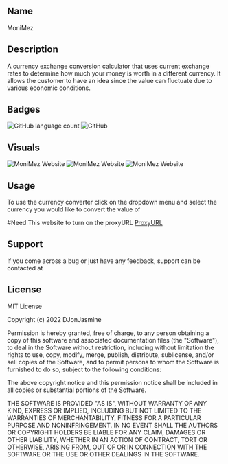 ## Name

MoniMez
## Description

A currency exchange conversion calculator that uses current exchange rates to determine how much your money is worth in a different currency. It allows the customer to have an idea since the value can fluctuate due to various economic conditions.

## Badges

<img alt="GitHub language count" src="https://img.shields.io/github/languages/count/DJonJasmine/Generate-A-Unique-Password">

<img alt="GitHub" src="https://img.shields.io/github/license/DJonJasmine/Generate-A-Unique-Password">

## Visuals

![MoniMez Website](https://github.com/ColtonWilson/MoniMez/blob/main/assets/Screenshot%202022-12-11%20180911.png)
![MoniMez Website](https://github.com/ColtonWilson/MoniMez/blob/main/assets/Screenshot%202022-12-11%20181032.png)
![MoniMez Website](https://github.com/ColtonWilson/MoniMez/blob/main/assets/Screenshot%202022-12-11%20181043.png)

## Usage

To use the currency converter click on the dropdown menu and select the currency you would like to convert the value of 

#Need This
website to turn on the proxyURL <a href="https://cors-anywhere.herokuapp.com/corsdemo">ProxyURL</a>

## Support
If you come across a bug or just have any feedback, support can be contacted at


## License

MIT License

Copyright (c) 2022 DJonJasmine

Permission is hereby granted, free of charge, to any person obtaining a copy
of this software and associated documentation files (the "Software"), to deal
in the Software without restriction, including without limitation the rights
to use, copy, modify, merge, publish, distribute, sublicense, and/or sell
copies of the Software, and to permit persons to whom the Software is
furnished to do so, subject to the following conditions:

The above copyright notice and this permission notice shall be included in all
copies or substantial portions of the Software.

THE SOFTWARE IS PROVIDED "AS IS", WITHOUT WARRANTY OF ANY KIND, EXPRESS OR
IMPLIED, INCLUDING BUT NOT LIMITED TO THE WARRANTIES OF MERCHANTABILITY,
FITNESS FOR A PARTICULAR PURPOSE AND NONINFRINGEMENT. IN NO EVENT SHALL THE
AUTHORS OR COPYRIGHT HOLDERS BE LIABLE FOR ANY CLAIM, DAMAGES OR OTHER
LIABILITY, WHETHER IN AN ACTION OF CONTRACT, TORT OR OTHERWISE, ARISING FROM,
OUT OF OR IN CONNECTION WITH THE SOFTWARE OR THE USE OR OTHER DEALINGS IN THE
SOFTWARE.
